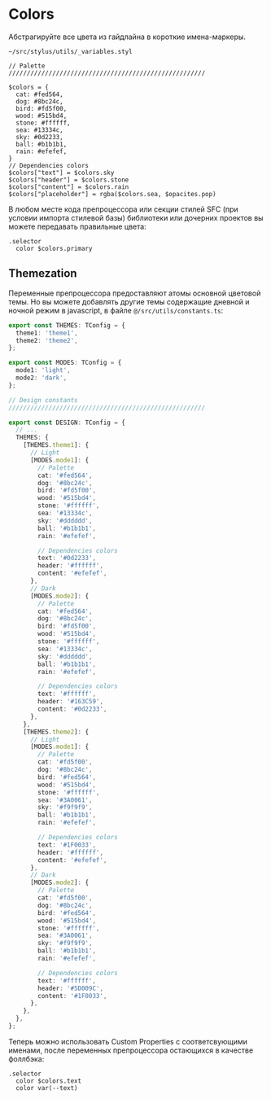 # Colors

Абстрагируйте все цвета из гайдлайна в короткие имена-маркеры.

<code class="nowrap">~/src/stylus/utils/_variables.styl</code>

```stylus
// Palette
//////////////////////////////////////////////////////

$colors = {
  cat: #fed564,
  dog: #8bc24c,
  bird: #fd5f00,
  wood: #515bd4,
  stone: #ffffff,
  sea: #13334c,
  sky: #0d2233,
  ball: #b1b1b1,
  rain: #efefef,
}
// Dependencies colors
$colors["text"] = $colors.sky
$colors["header"] = $colors.stone
$colors["content"] = $colors.rain
$colors["placeholder"] = rgba($colors.sea, $opacites.pop)
```

В любом месте кода препроцессора или секции стилей SFC (при условии импорта стилевой базы) библиотеки или дочерних проектов вы можете передавать правильные цвета:

```stylus
.selector
  color $colors.primary
```

## Themezation

Переменные препроцессора предоставляют атомы основной цветовой темы. Но вы можете добавлять другие темы содержащие дневной и ночной режим в javascript, в файле <code class="nowrap">@/src/utils/сonstants.ts</code>:

```ts
export const THEMES: TConfig = {
  theme1: 'theme1',
  theme2: 'theme2',
};

export const MODES: TConfig = {
  mode1: 'light',
  mode2: 'dark',
};

// Design constants
//////////////////////////////////////////////////////

export const DESIGN: TConfig = {
  // ...
  THEMES: {
    [THEMES.theme1]: {
      // Light
      [MODES.mode1]: {
        // Palette
        cat: '#fed564',
        dog: '#8bc24c',
        bird: '#fd5f00',
        wood: '#515bd4',
        stone: '#ffffff',
        sea: '#13334c',
        sky: '#dddddd',
        ball: '#b1b1b1',
        rain: '#efefef',

        // Dependencies colors
        text: '#0d2233',
        header: '#ffffff',
        content: '#efefef',
      },
      // Dark
      [MODES.mode2]: {
        // Palette
        cat: '#fed564',
        dog: '#8bc24c',
        bird: '#fd5f00',
        wood: '#515bd4',
        stone: '#ffffff',
        sea: '#13334c',
        sky: '#dddddd',
        ball: '#b1b1b1',
        rain: '#efefef',

        // Dependencies colors
        text: '#ffffff',
        header: '#163C59',
        content: '#0d2233',
      },
    },
    [THEMES.theme2]: {
      // Light
      [MODES.mode1]: {
        // Palette
        cat: '#fd5f00',
        dog: '#8bc24c',
        bird: '#fed564',
        wood: '#515bd4',
        stone: '#ffffff',
        sea: '#3A0061',
        sky: '#f9f9f9',
        ball: '#b1b1b1',
        rain: '#efefef',

        // Dependencies colors
        text: '#1F0033',
        header: '#ffffff',
        content: '#efefef',
      },
      // Dark
      [MODES.mode2]: {
        // Palette
        cat: '#fd5f00',
        dog: '#8bc24c',
        bird: '#fed564',
        wood: '#515bd4',
        stone: '#ffffff',
        sea: '#3A0061',
        sky: '#f9f9f9',
        ball: '#b1b1b1',
        rain: '#efefef',

        // Dependencies colors
        text: '#ffffff',
        header: '#5D009C',
        content: '#1F0033',
      },
    },
  },
};
```

Теперь можно использовать Custom Properties c соответсвующими именами, после переменных препроцессора остающихся в качестве фоллбэка:

```stylus
.selector
  color $colors.text
  color var(--text)
```
